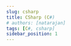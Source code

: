 ```yaml
---
slug: csharp
title: CSharp (C#)
# authors: [natarajan]
tags: [C#, csharp]
sidebar_position: 1
---
```


